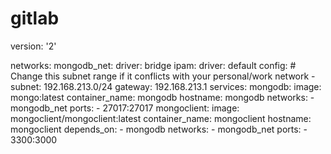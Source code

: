 # gitlab
version: '2'

networks:
  mongodb_net:
    driver: bridge
    ipam:
      driver: default
      config:
      # Change this subnet range if it conflicts with your personal/work network
        - subnet: 192.168.213.0/24
          gateway: 192.168.213.1
services:
    mongodb:
      image: mongo:latest
      container_name: mongodb
      hostname: mongodb
      networks:
        - mongodb_net
      ports:
        - 27017:27017
    mongoclient:
      image: mongoclient/mongoclient:latest
      container_name: mongoclient
      hostname: mongoclient
      depends_on:
        - mongodb
      networks:
        - mongodb_net
      ports:
        - 3300:3000
